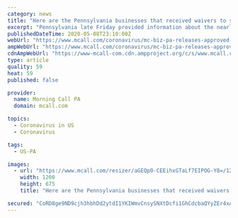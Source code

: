 ```yaml
---
category: news
title: "Here are the Pennsylvania businesses that received waivers to stay open during the coronavirus shutdown"
excerpt: "Pennsylvania late Friday provided information about the nearly 6,100 businesses across the state that received waivers to operate amid the coronavirus pandemic."
publishedDateTime: 2020-05-08T23:10:00Z
webUrl: "https://www.mcall.com/coronavirus/mc-biz-pa-releases-approved-business-waivers-20200508-zzfototupbcr7b7dhcxqfdhvnq-story.html"
ampWebUrl: "https://www.mcall.com/coronavirus/mc-biz-pa-releases-approved-business-waivers-20200508-zzfototupbcr7b7dhcxqfdhvnq-story.html?outputType=amp"
cdnAmpWebUrl: "https://www-mcall-com.cdn.ampproject.org/c/s/www.mcall.com/coronavirus/mc-biz-pa-releases-approved-business-waivers-20200508-zzfototupbcr7b7dhcxqfdhvnq-story.html?outputType=amp"
type: article
quality: 59
heat: 59
published: false

provider:
  name: Morning Call PA
  domain: mcall.com

topics:
  - Coronavirus in US
  - Coronavirus

tags:
  - US-PA

images:
  - url: "https://www.mcall.com/resizer/aGEQp0-CEEihxGTaLf7EIPOG-Y8=/1200x0/top/arc-anglerfish-arc2-prod-tronc.s3.amazonaws.com/public/LZ7NFN7ILNDSFIWCOYRE5ODNXA"
    width: 1200
    height: 675
    title: "Here are the Pennsylvania businesses that received waivers to stay open during the coronavirus shutdown"

secured: "CoRD8ge9ND9cjh3hbhDd2ytdI1YKIWmvCnsySNXtDcfi1GhCdcbaQYyZEr4xAbG6K3WeYmZbu4ewK3Tzu+vUT+BJW/UUCtjPuwdkFnHdJ8Czw/pSavATykyen4OgmpK42E0+qfklN8nkPysC4aMlCEQmGDaKuNmoIi5a1ATqy/5nto4HBeQyrU9l+Ln7gnqas8OryCT3Fpjwdsv0fGG5kyGUQavBC7M/YLz48VJuhRaorlNuCp31A+fU2HWXZNFpKpig90I7zfHm9BpUJeLfF4xJqABef4iGbZoTkHd6Jq5XHA6E5ilwGH1aonZTab4e;GglBEX4PuL0KZr/r2dfJhw=="
---
```


